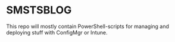 # SMSTSBLOG

This repo will mostly contain PowerShell-scripts for managing and deploying stuff with ConfigMgr or Intune.

